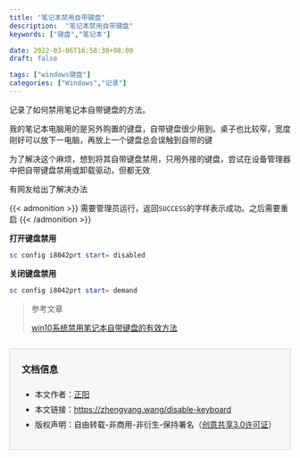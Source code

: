 ```yaml
---
title: "笔记本禁用自带键盘"
description:  "笔记本禁用自带键盘"
keywords: ["键盘","笔记本"]

date: 2022-03-06T16:58:30+08:00
draft: false

tags: ["windows键盘"]
categories: ["Windows","记录"]
---
```


记录了如何禁用笔记本自带键盘的方法。

<!--more-->

我的笔记本电脑用的是另外购置的键盘，自带键盘很少用到。桌子也比较窄，宽度刚好可以放下一电脑，再放上一个键盘总会误触到自带的键

为了解决这个麻烦，想到将其自带键盘禁用，只用外接的键盘，尝试在设备管理器中把自带键盘禁用或卸载驱动，但都无效

有网友给出了解决办法

{{< admonition >}}
需要管理员运行，返回`SUCCESS`的字样表示成功。之后需要重启
{{< /admonition >}}

**打开键盘禁用**

```powershell
sc config i8042prt start= disabled
```

**关闭键盘禁用**

```powershell
sc config i8042prt start= demand
```



> 参考文章
>
> [win10系统禁用笔记本自带键盘的有效方法](https://www.chenxublog.com/2016/08/12/win10-disable-keybroad.html)









<div style="margin-top:2em;padding:0 1.5em;border:1px solid #d3d3d3;background-color:#f7f7f7">
    <h3>文档信息</h3>
    <ul style="padding-bottom:1.5em;">
        <li style="padding-top:0.5em;">本文作者：<a href="https://zhengyang.wang/about" target="_blank">正阳</a></li>
        <li style="padding-top:0.5em;">本文链接：<a href="https://zhengyang.wang/disable-keyboard/" target="_blank">https://zhengyang.wang/disable-keyboard</a></li>
        <li style="padding-top:0.5em;">版权声明：自由转载-非商用-非衍生-保持署名（<a href="http://creativecommons.org/licenses/by-nc-nd/3.0/deed.zh" target="_blank">创意共享3.0许可证</a>）</li>
    </ul>
</div>